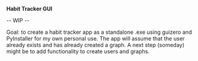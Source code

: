 **Habit Tracker GUI**

-- WIP --

Goal: to create a habit tracker app as a standalone .exe using guizero and PyInstaller for my own personal use. The 
app will assume that the user already exists and has already created a graph. A next step (someday) might be to add 
functionality to create users and graphs.
